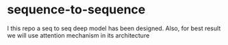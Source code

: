 # sequence-to-sequence
I this repo  a seq to seq deep model has been designed. Also, for best result we will use attention mechanism in its architecture

